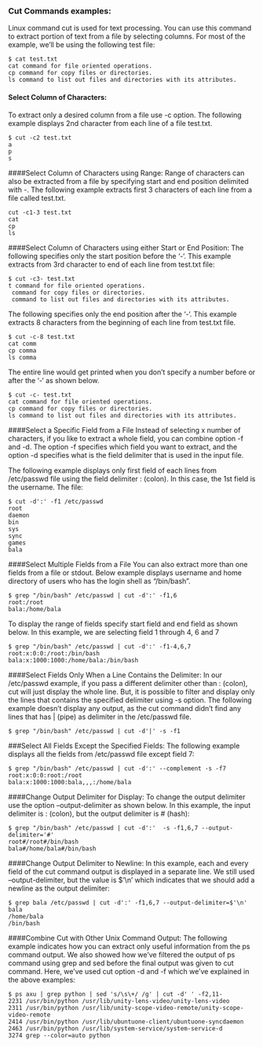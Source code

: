 ### Cut Commands examples:
Linux command cut is used for text processing. You can use this command to extract portion of text from a file by selecting columns.
For most of the example, we’ll be using the following test file:
```
$ cat test.txt
cat command for file oriented operations.
cp command for copy files or directories.
ls command to list out files and directories with its attributes.
```
#### Select Column of Characters:
To extract only a desired column from a file use -c option. The following example displays 2nd character from each line of a file test.txt.
```
$ cut -c2 test.txt
a
p
s
```
####Select Column of Characters using Range:
Range of characters can also be extracted from a file by specifying start and end position delimited with -. The following example extracts first 3 characters of each line from a file called test.txt.
```
cut -c1-3 test.txt
cat
cp
ls
```
####Select Column of Characters using either Start or End Position:
The following specifies only the start position before the ‘-‘. This example extracts from 3rd character to end of each line from test.txt file:
```
$ cut -c3- test.txt
t command for file oriented operations.
 command for copy files or directories.
 command to list out files and directories with its attributes.
```

The following specifies only the end position after the ‘-‘. This example extracts 8 characters from the beginning of each line from test.txt file.
```
$ cut -c-8 test.txt
cat comm
cp comma
ls comma
```
The entire line would get printed when you don’t specify a number before or after the ‘-‘ as shown below.
```
$ cut -c- test.txt
cat command for file oriented operations.
cp command for copy files or directories.
ls command to list out files and directories with its attributes.
```
####Select a Specific Field from a File
Instead of selecting x number of characters, if you like to extract a whole field, you can combine option -f and -d. The option -f specifies which field you want to extract, and the option -d specifies what is the field delimiter that is used in the input file.

The following example displays only first field of each lines from /etc/passwd file using the field delimiter : (colon). In this case, the 1st field is the username. The file:
```
$ cut -d':' -f1 /etc/passwd
root
daemon
bin
sys
sync
games
bala
```
####Select Multiple Fields from a File
You can also extract more than one fields from a file or stdout. Below example displays username and home directory of users who has the login shell as “/bin/bash”.
```
$ grep "/bin/bash" /etc/passwd | cut -d':' -f1,6
root:/root
bala:/home/bala
```
To display the range of fields specify start field and end field as shown below. In this example, we are selecting field 1 through 4, 6 and 7
```
$ grep "/bin/bash" /etc/passwd | cut -d':' -f1-4,6,7
root:x:0:0:/root:/bin/bash
bala:x:1000:1000:/home/bala:/bin/bash
```
####Select Fields Only When a Line Contains the Delimiter:
In our /etc/passwd example, if you pass a different delimiter other than : (colon), cut will just display the whole line.
But, it is possible to filter and display only the lines that contains the specified delimiter using -s option.
The following example doesn’t display any output, as the cut command didn’t find any lines that has | (pipe) as delimiter in the /etc/passwd file.
```
$ grep "/bin/bash" /etc/passwd | cut -d'|' -s -f1
```
###Select All Fields Except the Specified Fields:
The following example displays all the fields from /etc/passwd file except field 7:
```
$ grep "/bin/bash" /etc/passwd | cut -d':' --complement -s -f7
root:x:0:0:root:/root
bala:x:1000:1000:bala,,,:/home/bala
```
####Change Output Delimiter for Display:
To change the output delimiter use the option –output-delimiter as shown below. In this example, the input delimiter is : (colon), but the output delimiter is # (hash):
```
$ grep "/bin/bash" /etc/passwd | cut -d':'  -s -f1,6,7 --output-delimiter='#'
root#/root#/bin/bash
bala#/home/bala#/bin/bash
```
####Change Output Delimiter to Newline:
In this example, each and every field of the cut command output is displayed in a separate line. We still used –output-delimiter, but the value is $’\n’ which indicates that we should add a newline as the output delimiter:
```
$ grep bala /etc/passwd | cut -d':' -f1,6,7 --output-delimiter=$'\n'
bala
/home/bala
/bin/bash
```
####Combine Cut with Other Unix Command Output:
The following example indicates how you can extract only useful information from the ps command output. We also showed how we’ve filtered the output of ps command using grep and sed before the final output was given to cut command. Here, we’ve used cut option -d and -f which we’ve explained in the above examples:
```
$ ps axu | grep python | sed 's/\s\+/ /g' | cut -d' ' -f2,11-
2231 /usr/bin/python /usr/lib/unity-lens-video/unity-lens-video
2311 /usr/bin/python /usr/lib/unity-scope-video-remote/unity-scope-video-remote
2414 /usr/bin/python /usr/lib/ubuntuone-client/ubuntuone-syncdaemon
2463 /usr/bin/python /usr/lib/system-service/system-service-d
3274 grep --color=auto python
```
